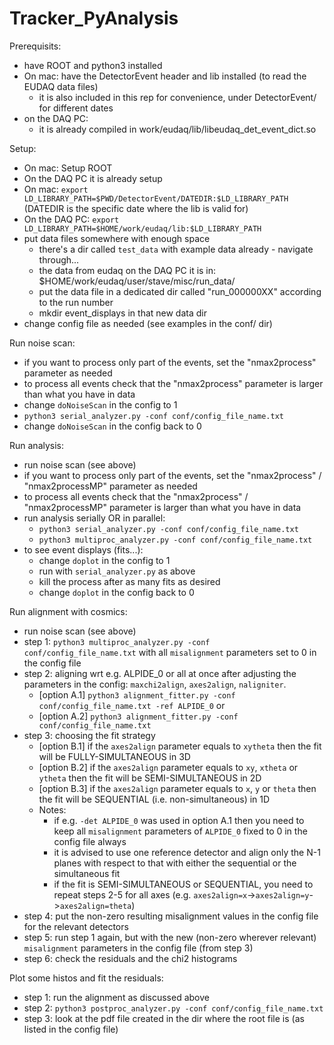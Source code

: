 # Tracker_PyAnalysis

Prerequisits:
- have ROOT and python3 installed
- On mac: have the DetectorEvent header and lib installed (to read the EUDAQ data files)
  - it is also included in this rep for convenience, under DetectorEvent/ for different dates
- on the DAQ PC:
  - it is already compiled in work/eudaq/lib/libeudaq_det_event_dict.so

Setup:
- On mac: Setup ROOT
- On the DAQ PC it is already setup
- On mac: `export LD_LIBRARY_PATH=$PWD/DetectorEvent/DATEDIR:$LD_LIBRARY_PATH` (DATEDIR is the specific date where the lib is valid for)
- On the DAQ PC: `export LD_LIBRARY_PATH=$HOME/work/eudaq/lib:$LD_LIBRARY_PATH`
- put data files somewhere with enough space
  - there's a dir called `test_data` with example data already - navigate through...
  - the data from eudaq on the DAQ PC it is in: $HOME/work/eudaq/user/stave/misc/run_data/
  - put the data file in a dedicated dir called "run_000000XX" according to the run number
  - mkdir event_displays in that new data dir
- change config file as needed (see examples in the conf/ dir)

Run noise scan:
- if you want to process only part of the events, set the "nmax2process" parameter as needed
- to process all events check that the "nmax2process" parameter is larger than what you have in data
- change `doNoiseScan` in the config to 1
- `python3 serial_analyzer.py -conf conf/config_file_name.txt`
- change `doNoiseScan` in the config back to 0

Run analysis:
- run noise scan (see above)
- if you want to process only part of the events, set the "nmax2process" / "nmax2processMP" parameter as needed
- to process all events check that the "nmax2process" / "nmax2processMP" parameter is larger than what you have in data
- run analysis serially OR in parallel:
  - `python3 serial_analyzer.py -conf conf/config_file_name.txt`
  - `python3 multiproc_analyzer.py -conf conf/config_file_name.txt`
- to see event displays (fits...):
  - change `doplot` in the config to 1
  - run with `serial_analyzer.py` as above
  - kill the process after as many fits as desired
  - change `doplot` in the config back to 0

Run alignment with cosmics:
- run noise scan (see above)
- step 1: `python3 multiproc_analyzer.py -conf conf/config_file_name.txt` with all `misalignment` parameters set to 0 in the config file
- step 2: aligning wrt e.g. ALPIDE_0 or all at once after adjusting the parameters in the config: `maxchi2align`, `axes2align`, `naligniter`.
  - [option A.1] `python3 alignment_fitter.py -conf conf/config_file_name.txt -ref ALPIDE_0` or
  - [option A.2] `python3 alignment_fitter.py -conf conf/config_file_name.txt`
- step 3: choosing the fit strategy
  - [option B.1] if the `axes2align` parameter equals to `xytheta` then the fit will be FULLY-SIMULTANEOUS in 3D
  - [option B.2] if the `axes2align` parameter equals to `xy`, `xtheta` or `ytheta` then the fit will be SEMI-SIMULTANEOUS in 2D
  - [option B.3] if the `axes2align` parameter equals to `x`, `y` or `theta` then the fit will be SEQUENTIAL (i.e. non-simultaneous) in 1D
  - Notes:
    - if e.g. `-det ALPIDE_0` was used in option A.1 then you need to keep all `misalignment` parameters of `ALPIDE_0` fixed to 0 in the config file always
	 - it is advised to use one reference detector and align only the N-1 planes with respect to that with either the sequential or the simultaneous fit
	 - if the fit is SEMI-SIMULTANEOUS or SEQUENTIAL, you need to repeat steps 2-5 for all axes (e.g. `axes2align=x`->`axes2align=y`->`axes2align=theta`)
- step 4: put the non-zero resulting misalignment values in the config file for the relevant detectors
- step 5: run step 1 again, but with the new (non-zero wherever relevant) `misalignment` parameters in the config file (from step 3)
- step 6: check the residuals and the chi2 histograms

Plot some histos and fit the residuals:
- step 1: run the alignment as discussed above
- step 2: `python3 postproc_analyzer.py -conf conf/config_file_name.txt`
- step 3: look at the pdf file created in the dir where the root file is (as listed in the config file)
